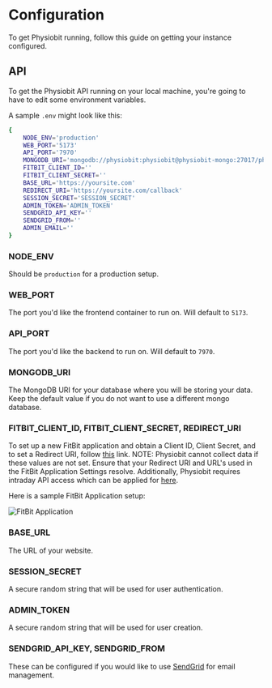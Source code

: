 # Configuration

To get Physiobit running, follow this guide on getting your instance configured.

## API


To get the Physiobit API running on your local machine, you're going to have to edit some environment variables.

A sample ```.env``` might look like this:
```bash
{
    NODE_ENV='production'
    WEB_PORT='5173'
    API_PORT='7970'
    MONGODB_URI='mongodb://physiobit:physiobit@physiobit-mongo:27017/physiobit'
    FITBIT_CLIENT_ID=''
    FITBIT_CLIENT_SECRET=''
    BASE_URL='https://yoursite.com'
    REDIRECT_URI='https://yoursite.com/callback'
    SESSION_SECRET='SESSION_SECRET'
    ADMIN_TOKEN='ADMIN_TOKEN'
    SENDGRID_API_KEY=''
    SENDGRID_FROM=''
    ADMIN_EMAIL=''
}
```
### NODE_ENV

Should be ```production``` for a production setup.

### WEB_PORT

The port you'd like the frontend container to run on. Will default to ```5173```.

### API_PORT

The port you'd like the backend to run on. Will default to ```7970```.

### MONGODB_URI

The MongoDB URI for your database where you will be storing your data. Keep the default value if you do not want to use a different mongo database.

### FITBIT_CLIENT_ID, FITBIT_CLIENT_SECRET, REDIRECT_URI

To set up a new FitBit application and obtain a Client ID, Client Secret, and to set a Redirect URI, follow [this](https://dev.fitbit.com/apps) link. NOTE: Physiobit cannot collect data if these values are not set. Ensure that your Redirect URI and URL's used in the FitBit Application Settings resolve. Additionally, Physiobit requires intraday API access which can be applied for [here](https://dev.fitbit.com/build/reference/web-api/intraday/). 

Here is a sample FitBit Application setup:

![FitBit Application](https://github-production-user-asset-6210df.s3.amazonaws.com/46919543/298788468-b497abfe-91b8-4b2f-829d-02180860bb7d.png?X-Amz-Algorithm=AWS4-HMAC-SHA256&X-Amz-Credential=AKIAVCODYLSA53PQK4ZA%2F20240123%2Fus-east-1%2Fs3%2Faws4_request&X-Amz-Date=20240123T023842Z&X-Amz-Expires=300&X-Amz-Signature=17c965054b6e3fdda5f1b6920dc41732a0ffc27866fd62c6ac18ad49346f751b&X-Amz-SignedHeaders=host&actor_id=46919543&key_id=0&repo_id=628498661)


### BASE_URL

The URL of your website.

### SESSION_SECRET

A secure random string that will be used for user authentication.

### ADMIN_TOKEN

A secure random string that will be used for user creation.

### SENDGRID_API_KEY, SENDGRID_FROM

These can be configured if you would like to use [SendGrid](https://sendgrid.com) for email management.
